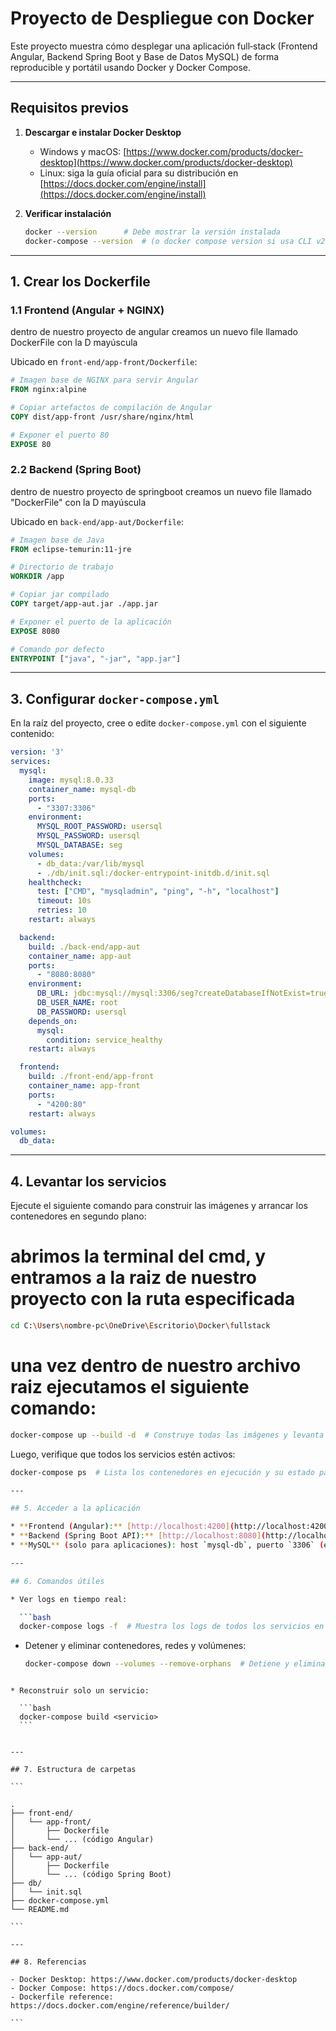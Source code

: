 # Proyecto de Despliegue con Docker

Este proyecto muestra cómo desplegar una aplicación full‑stack (Frontend Angular, Backend Spring Boot y Base de Datos MySQL)
de forma reproducible y portátil usando Docker y Docker Compose.

---

## Requisitos previos

1. **Descargar e instalar Docker Desktop**

   * Windows y macOS: [https://www.docker.com/products/docker-desktop](https://www.docker.com/products/docker-desktop)
   * Linux: siga la guía oficial para su distribución en [https://docs.docker.com/engine/install](https://docs.docker.com/engine/install)

2. **Verificar instalación**

   ```bash
   docker --version      # Debe mostrar la versión instalada
   docker-compose --version  # (o docker compose version si usa CLI v2)
   ```

---


## 1. Crear los Dockerfile

### 1.1 Frontend (Angular + NGINX)
dentro de nuestro proyecto de angular creamos un nuevo file llamado DockerFile con la D mayúscula

Ubicado en `front-end/app-front/Dockerfile`:

```dockerfile
# Imagen base de NGINX para servir Angular
FROM nginx:alpine

# Copiar artefactos de compilación de Angular
COPY dist/app-front /usr/share/nginx/html

# Exponer el puerto 80
EXPOSE 80
```

### 2.2 Backend (Spring Boot)
dentro de nuestro proyecto de springboot creamos un nuevo file llamado "DockerFile" con la D mayúscula

Ubicado en `back-end/app-aut/Dockerfile`:

```dockerfile
# Imagen base de Java
FROM eclipse-temurin:11-jre

# Directorio de trabajo
WORKDIR /app

# Copiar jar compilado
COPY target/app-aut.jar ./app.jar

# Exponer el puerto de la aplicación
EXPOSE 8080

# Comando por defecto
ENTRYPOINT ["java", "-jar", "app.jar"]
```

---

## 3. Configurar `docker-compose.yml`

En la raíz del proyecto, cree o edite `docker-compose.yml` con el siguiente contenido:

```yaml
version: '3'
services:
  mysql:
    image: mysql:8.0.33
    container_name: mysql-db
    ports:
      - "3307:3306"
    environment:
      MYSQL_ROOT_PASSWORD: usersql
      MYSQL_PASSWORD: usersql
      MYSQL_DATABASE: seg
    volumes:
      - db_data:/var/lib/mysql
      - ./db/init.sql:/docker-entrypoint-initdb.d/init.sql
    healthcheck:
      test: ["CMD", "mysqladmin", "ping", "-h", "localhost"]
      timeout: 10s
      retries: 10
    restart: always

  backend:
    build: ./back-end/app-aut
    container_name: app-aut
    ports:
      - "8080:8080"
    environment:
      DB_URL: jdbc:mysql://mysql:3306/seg?createDatabaseIfNotExist=true&serverTimeZone=UTC
      DB_USER_NAME: root
      DB_PASSWORD: usersql
    depends_on:
      mysql:
        condition: service_healthy
    restart: always

  frontend:
    build: ./front-end/app-front
    container_name: app-front
    ports:
      - "4200:80"
    restart: always

volumes:
  db_data:
```

---

## 4. Levantar los servicios

Ejecute el siguiente comando para construir las imágenes y arrancar los contenedores en segundo plano:

# abrimos la terminal del cmd, y entramos a la raiz de nuestro proyecto con la ruta especificada
```bash
cd C:\Users\nombre-pc\OneDrive\Escritorio\Docker\fullstack
```

# una vez dentro de nuestro archivo raiz ejecutamos el siguiente comando: 
```bash
docker-compose up --build -d  # Construye todas las imágenes y levanta los contenedores en segundo plano
```

Luego, verifique que todos los servicios estén activos:

```bash
docker-compose ps  # Lista los contenedores en ejecución y su estado para verificar que todo esté activo```

---

## 5. Acceder a la aplicación

* **Frontend (Angular):** [http://localhost:4200](http://localhost:4200)
* **Backend (Spring Boot API):** [http://localhost:8080](http://localhost:8080)
* **MySQL** (solo para aplicaciones): host `mysql-db`, puerto `3306` (externo `3307`), usuario `root`, contraseña `usersql`, base `seg`

---

## 6. Comandos útiles

* Ver logs en tiempo real:

  ```bash
  docker-compose logs -f  # Muestra los logs de todos los servicios en tiempo real, útil para depuración
  ```

- Detener y eliminar contenedores, redes y volúmenes:

  ```bash
  docker-compose down --volumes --remove-orphans  # Detiene y elimina contenedores, redes y volúmenes asociados
````

* Reconstruir solo un servicio:

  ```bash
  docker-compose build <servicio>
  ```


---

## 7. Estructura de carpetas

```

.
├── front-end/
│   └── app-front/
│       ├── Dockerfile
│       └── ... (código Angular)
├── back-end/
│   └── app-aut/
│       ├── Dockerfile
│       └── ... (código Spring Boot)
├── db/
│   └── init.sql
├── docker-compose.yml
└── README.md

```

---

## 8. Referencias

- Docker Desktop: https://www.docker.com/products/docker-desktop  
- Docker Compose: https://docs.docker.com/compose/  
- Dockerfile reference: https://docs.docker.com/engine/reference/builder/  

```

